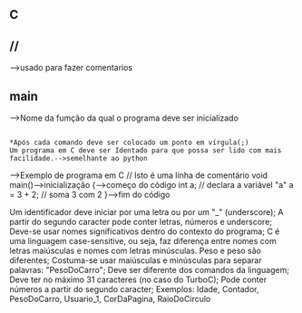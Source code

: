 ## C

## //
-->usado para fazer comentarios

## main
-->Nome da fumção da qual o programa deve ser inicializado

```

*Após cada comando deve ser colocado um ponto em vírgula(;)
Um programa em C deve ser Identado para que possa ser lido com mais facilidade.-->semelhante ao python

```



-->Exemplo de programa em C
// Isto é uma linha de comentário
void main()-->inicialização
{-->começo do código 
   int a;            // declara a variável "a"
   a = 3 + 2;        // soma 3 com 2
}-->fim do código


Um identificador deve iniciar por uma letra ou por um "_" (underscore);
A partir do segundo caracter pode conter letras, números e underscore;
Deve-se usar nomes significativos dentro do contexto do programa;
C é uma linguagem case-sensitive, ou seja, faz diferença entre nomes com letras maiúsculas e nomes com letras minúsculas.  Peso   e  peso são diferentes;
Costuma-se usar maiúsculas e minúsculas para separar palavras: "PesoDoCarro";
Deve ser diferente dos comandos da linguagem;
Deve ter no máximo 31 caracteres (no caso do TurboC);
Pode conter números a partir do segundo caracter;
Exemplos:
Idade, Contador, PesoDoCarro,
Usuario_1, CorDaPagina, RaioDoCirculo

